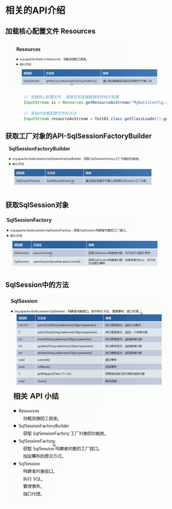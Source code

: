 # 相关的API介绍

## 加载核心配置文件 Resources

![图 1](../../images/d0f11d11916c7acff594c1860e4d59848b8f6d3335cfac9034cbcd45dbacb88f.png)  

```java
        // 加载核心配置文件  里面包含连接数据库的相关配置
        InputStream is = Resources.getResourceAsStream("MyBatisConfig.xml");// 获取配置文件的输入流对象
        
        // 原始的加载配置文件的方法
        InputStream resourceAsStream = Test01.class.getClassLoader().getResourceAsStream("MyBatisConfig.xml");

```

## 获取工厂对象的API-SqlSessionFactoryBuilder

![图 2](../../images/cdc814a2c969207efd48216c0869afbf5d12856cf0293170cb2abbe54232bea3.png)  

## 获取SqlSession对象

![图 3](../../images/5456478e222e9c5859363cf181e891c64cfb2a54534068fb3da352835e31da45.png)  

## SqlSession中的方法

![图 4](../../images/ccb41e3f2d4ac6d7d382ba8089424eb563078d0db604f67dfa25a08628515075.png)  

![图 5](../../images/4411ee182ee9666b28fc3ead4ee1dd74cafd9b45e969b2cd9251f58df476405c.png)  


